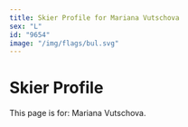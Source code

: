 ```yaml
---
title: Skier Profile for Mariana Vutschova
sex: "L"
id: "9654"
image: "/img/flags/bul.svg" 
---
```


# Skier Profile

This page is for: Mariana Vutschova.
    